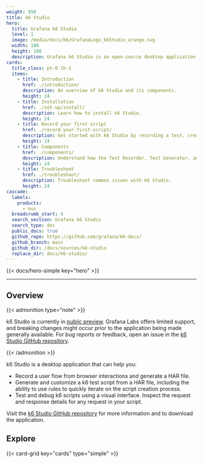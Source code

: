 ```yaml
---
weight: 950
title: k6 Studio
hero:
  title: Grafana k6 Studio
  level: 1
  image: /media/docs/k6/GrafanaLogo_k6Studio_orange.svg
  width: 100
  height: 100
  description: Grafana k6 Studio is an open-source desktop application for macOS and Windows designed to help you generate k6 test scripts.
cards:
  title_class: pt-0 lh-1
  items:
    - title: Introduction
      href: ./introduction/
      description: An overview of k6 Studio and its components.
      height: 24
    - title: Installation
      href: ./set-up/install/
      description: Learn how to install k6 Studio.
      height: 24
    - title: Record your first script
      href: ./record-your-first-script/
      description: Get started with k6 Studio by recording a test, creating rules, and validating the generated script.
      height: 24
    - title: Components
      href: ./components/
      description: Understand how the Test Recorder, Test Generator, and Test Validator components work.
      height: 24
    - title: Troubleshoot
      href: ./troubleshoot/
      description: Troubleshoot common issues with k6 Studio.
      height: 24
cascade:
  labels:
    products:
      - oss
  breadcrumb_start: 4
  search_section: Grafana k6 Studio
  search_type: doc
  public_docs: true
  github_repo: https://github.com/grafana/k6-docs/
  github_branch: main
  github_dir: /docs/sources/k6-studio
  replace_dir: docs/k6-studio/
---
```


{{< docs/hero-simple key="hero" >}}

---

## Overview

{{< admonition type="note" >}}

k6 Studio is currently in [public preview](https://grafana.com/docs/release-life-cycle/). Grafana Labs offers limited support, and breaking changes might occur prior to the application being made generally available. For bug reports or feedback, open an issue in the [k6 Studio GitHub repository](https://github.com/grafana/k6-studio/issues).

{{< /admonition >}}

k6 Studio is a desktop application that can help you:

- Record a user flow from browser interactions and generate a HAR file.
- Generate and customize a k6 test script from a HAR file, including the ability to use rules to quickly iterate on the script creation process.
- Test and debug k6 scripts using a visual interface. Inspect the request and response details for any request in your script.

Visit the [k6 Studio GitHub repository](https://github.com/grafana/k6-studio/) for more information and to download the application.

## Explore

{{< card-grid key="cards" type="simple" >}}
